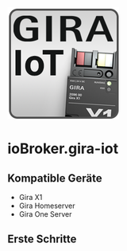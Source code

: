 ![Logo](../../admin/gira-iot.png)

# ioBroker.gira-iot

## Kompatible Geräte

- Gira X1
- Gira Homeserver
- Gira One Server

## Erste Schritte
